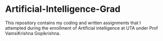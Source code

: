 # Artificial-Intelligence-Grad


This repository contains my coding and written assignments that I attempted during the enrollment of Artificial intelligence at UTA under Prof VamsiKrishna Gopikrishna. 
